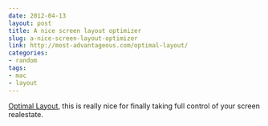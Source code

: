 ```yaml
---
date: 2012-04-13
layout: post
title: A nice screen layout optimizer
slug: a-nice-screen-layout-optimizer
link: http://most-advantageous.com/optimal-layout/
categories:
- random
tags:
- mac
- layout
---
```


[Optimal Layout](http://most-advantageous.com/optimal-layout/),
this is really nice for finally taking full control of your screen realestate​.